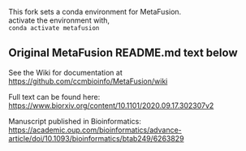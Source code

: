 This fork sets a conda environment for MetaFusion.  
activate the environment with,  
`conda activate metafusion`  

## Original MetaFusion README.md text below
See the Wiki for documentation at https://github.com/ccmbioinfo/MetaFusion/wiki

Full text can be found here: https://www.biorxiv.org/content/10.1101/2020.09.17.302307v2

Manuscript published in Bioinformatics: https://academic.oup.com/bioinformatics/advance-article/doi/10.1093/bioinformatics/btab249/6263829

